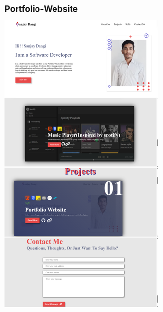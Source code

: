 # Portfolio-Website


![alt text](<Portfolio Web SS .png>)
![alt text](projects/Portfolio2.png)
![alt text](projects/Portfolio3.png)
![alt text](projects/Portfolio4.png)